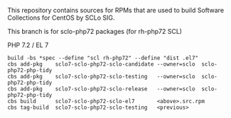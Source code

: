 This repository contains sources for RPMs that are used
to build Software Collections for CentOS by SCLo SIG.

This branch is for sclo-php72 packages (for rh-php72 SCL)


PHP 7.2 / EL 7

    build -bs *spec --define "scl rh-php72" --define "dist .el7"
    cbs add-pkg    sclo7-sclo-php72-sclo-candidate --owner=sclo  sclo-php72-php-tidy
    cbs add-pkg    sclo7-sclo-php72-sclo-testing   --owner=sclo  sclo-php72-php-tidy
    cbs add-pkg    sclo7-sclo-php72-sclo-release   --owner=sclo  sclo-php72-php-tidy
    cbs build      sclo7-sclo-php72-sclo-el7       <above>.src.rpm
    cbs tag-build  sclo7-sclo-php72-sclo-testing   <previous>

